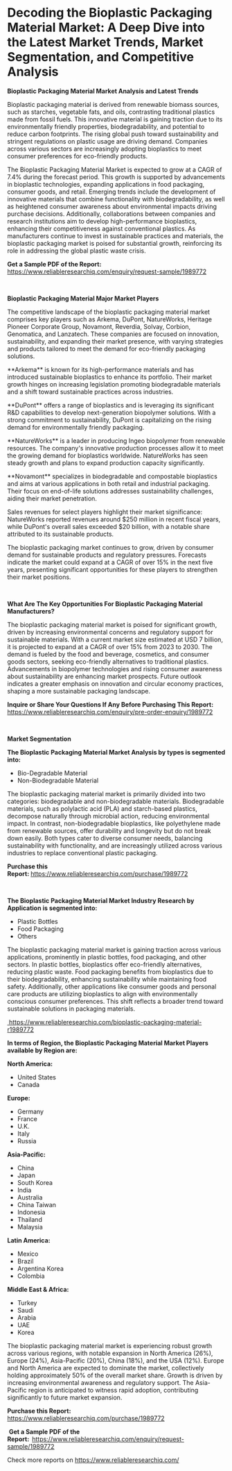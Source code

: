 <p><h1>Decoding the Bioplastic Packaging Material Market: A Deep Dive into the Latest Market Trends, Market Segmentation, and Competitive Analysis</h1></p><p><strong>Bioplastic Packaging Material Market Analysis and Latest Trends</strong></p>
<p><p>Bioplastic packaging material is derived from renewable biomass sources, such as starches, vegetable fats, and oils, contrasting traditional plastics made from fossil fuels. This innovative material is gaining traction due to its environmentally friendly properties, biodegradability, and potential to reduce carbon footprints. The rising global push toward sustainability and stringent regulations on plastic usage are driving demand. Companies across various sectors are increasingly adopting bioplastics to meet consumer preferences for eco-friendly products.</p><p>The Bioplastic Packaging Material Market is expected to grow at a CAGR of 7.4% during the forecast period. This growth is supported by advancements in bioplastic technologies, expanding applications in food packaging, consumer goods, and retail. Emerging trends include the development of innovative materials that combine functionality with biodegradability, as well as heightened consumer awareness about environmental impacts driving purchase decisions. Additionally, collaborations between companies and research institutions aim to develop high-performance bioplastics, enhancing their competitiveness against conventional plastics. As manufacturers continue to invest in sustainable practices and materials, the bioplastic packaging market is poised for substantial growth, reinforcing its role in addressing the global plastic waste crisis.</p></p>
<p><strong>Get a Sample PDF of the Report:&nbsp;</strong> <a href="https://www.reliableresearchiq.com/enquiry/request-sample/1989772?utm_campaign=1123&utm_medium=2&utm_source=Github&utm_content=ia&utm_term=04022025&utm_id=bioplastic-packaging-material">https://www.reliableresearchiq.com/enquiry/request-sample/1989772</a></p>
<p>&nbsp;</p>
<p><strong>Bioplastic Packaging Material Major Market Players</strong></p>
<p><p>The competitive landscape of the bioplastic packaging material market comprises key players such as Arkema, DuPont, NatureWorks, Heritage Pioneer Corporate Group, Novamont, Reverdia, Solvay, Corbion, Genomatica, and Lanzatech. These companies are focused on innovation, sustainability, and expanding their market presence, with varying strategies and products tailored to meet the demand for eco-friendly packaging solutions.</p><p>**Arkema** is known for its high-performance materials and has introduced sustainable bioplastics to enhance its portfolio. Their market growth hinges on increasing legislation promoting biodegradable materials and a shift toward sustainable practices across industries.</p><p>**DuPont** offers a range of bioplastics and is leveraging its significant R&D capabilities to develop next-generation biopolymer solutions. With a strong commitment to sustainability, DuPont is capitalizing on the rising demand for environmentally friendly packaging.</p><p>**NatureWorks** is a leader in producing Ingeo biopolymer from renewable resources. The company's innovative production processes allow it to meet the growing demand for bioplastics worldwide. NatureWorks has seen steady growth and plans to expand production capacity significantly.</p><p>**Novamont** specializes in biodegradable and compostable bioplastics and aims at various applications in both retail and industrial packaging. Their focus on end-of-life solutions addresses sustainability challenges, aiding their market penetration.</p><p>Sales revenues for select players highlight their market significance: NatureWorks reported revenues around $250 million in recent fiscal years, while DuPont's overall sales exceeded $20 billion, with a notable share attributed to its sustainable products.</p><p>The bioplastic packaging market continues to grow, driven by consumer demand for sustainable products and regulatory pressures. Forecasts indicate the market could expand at a CAGR of over 15% in the next five years, presenting significant opportunities for these players to strengthen their market positions.</p></p>
<p>&nbsp;</p>
<p><strong>What Are The Key Opportunities For Bioplastic Packaging Material Manufacturers?</strong></p>
<p><p>The bioplastic packaging material market is poised for significant growth, driven by increasing environmental concerns and regulatory support for sustainable materials. With a current market size estimated at USD 7 billion, it is projected to expand at a CAGR of over 15% from 2023 to 2030. The demand is fueled by the food and beverage, cosmetics, and consumer goods sectors, seeking eco-friendly alternatives to traditional plastics. Advancements in biopolymer technologies and rising consumer awareness about sustainability are enhancing market prospects. Future outlook indicates a greater emphasis on innovation and circular economy practices, shaping a more sustainable packaging landscape.</p></p>
<p><strong>Inquire or Share Your Questions If Any Before Purchasing This Report:</strong> <a href="https://www.reliableresearchiq.com/enquiry/pre-order-enquiry/1989772?utm_campaign=1123&utm_medium=2&utm_source=Github&utm_content=ia&utm_term=04022025&utm_id=bioplastic-packaging-material">https://www.reliableresearchiq.com/enquiry/pre-order-enquiry/1989772</a></p>
<p>&nbsp;</p>
<p><strong>Market Segmentation</strong></p>
<p><strong>The Bioplastic Packaging Material Market Analysis by types is segmented into:</strong></p>
<p><ul><li>Bio-Degradable Material</li><li>Non-Biodegradable Material</li></ul></p>
<p><p>The bioplastic packaging material market is primarily divided into two categories: biodegradable and non-biodegradable materials. Biodegradable materials, such as polylactic acid (PLA) and starch-based plastics, decompose naturally through microbial action, reducing environmental impact. In contrast, non-biodegradable bioplastics, like polyethylene made from renewable sources, offer durability and longevity but do not break down easily. Both types cater to diverse consumer needs, balancing sustainability with functionality, and are increasingly utilized across various industries to replace conventional plastic packaging.</p></p>
<p><strong>Purchase this Report:&nbsp;</strong><a href="https://www.reliableresearchiq.com/purchase/1989772?utm_campaign=1123&utm_medium=2&utm_source=Github&utm_content=ia&utm_term=04022025&utm_id=bioplastic-packaging-material">https://www.reliableresearchiq.com/purchase/1989772</a></p>
<p>&nbsp;</p>
<p><strong>The Bioplastic Packaging Material Market Industry Research by Application is segmented into:</strong></p>
<p><ul><li>Plastic Bottles</li><li>Food Packaging</li><li>Others</li></ul></p>
<p><p>The bioplastic packaging material market is gaining traction across various applications, prominently in plastic bottles, food packaging, and other sectors. In plastic bottles, bioplastics offer eco-friendly alternatives, reducing plastic waste. Food packaging benefits from bioplastics due to their biodegradability, enhancing sustainability while maintaining food safety. Additionally, other applications like consumer goods and personal care products are utilizing bioplastics to align with environmentally conscious consumer preferences. This shift reflects a broader trend toward sustainable solutions in packaging materials.</p></p>
<p><a href="https://www.reliableresearchiq.com/bioplastic-packaging-material-r1989772?utm_campaign=1123&utm_medium=2&utm_source=Github&utm_content=ia&utm_term=04022025&utm_id=bioplastic-packaging-material">&nbsp;https://www.reliableresearchiq.com/bioplastic-packaging-material-r1989772</a></p>
<p><strong>In terms of Region, the Bioplastic Packaging Material Market Players available by Region are:</strong></p>
<p>
    <p> <strong> North America: </strong>
        <ul>
            <li>United States</li>
            <li>Canada</li>
        </ul>
        </p> 
    <p> <strong> Europe: </strong>
        <ul>
            <li>Germany</li>
            <li>France</li>
            <li>U.K.</li>
            <li>Italy</li>
            <li>Russia</li>
        </ul>
        </p> 
    <p> <strong> Asia-Pacific: </strong>
        <ul>
            <li>China</li>
            <li>Japan</li>
            <li>South Korea</li>
            <li>India</li>
            <li>Australia</li>
            <li>China Taiwan</li>
            <li>Indonesia</li>
            <li>Thailand</li>
            <li>Malaysia</li>
        </ul>
        </p> 
    <p> <strong> Latin America: </strong>
        <ul>
            <li>Mexico</li>
            <li>Brazil</li>
            <li>Argentina Korea</li>
            <li>Colombia</li>
        </ul>
        </p> 
    <p> <strong> Middle East & Africa: </strong>
        <ul>
            <li>Turkey</li>
            <li>Saudi</li>
            <li>Arabia</li>
            <li>UAE</li>
            <li>Korea</li>
        </ul>
    </p>
    </p>
<p><p>The bioplastic packaging material market is experiencing robust growth across various regions, with notable expansion in North America (26%), Europe (24%), Asia-Pacific (20%), China (18%), and the USA (12%). Europe and North America are expected to dominate the market, collectively holding approximately 50% of the overall market share. Growth is driven by increasing environmental awareness and regulatory support. The Asia-Pacific region is anticipated to witness rapid adoption, contributing significantly to future market expansion.</p></p>
<p><strong>Purchase this Report: </strong><a href="https://www.reliableresearchiq.com/purchase/1989772?utm_campaign=1123&utm_medium=2&utm_source=Github&utm_content=ia&utm_term=04022025&utm_id=bioplastic-packaging-material">https://www.reliableresearchiq.com/purchase/1989772</a></p>
<p>&nbsp;<strong>Get a Sample PDF of the Report:&nbsp;&nbsp;</strong><a href="https://www.reliableresearchiq.com/enquiry/request-sample/1989772?utm_campaign=1123&utm_medium=2&utm_source=Github&utm_content=ia&utm_term=04022025&utm_id=bioplastic-packaging-material">https://www.reliableresearchiq.com/enquiry/request-sample/1989772</a></p>
<p><strong></strong></p>
<p>Check more reports on <a href="https://www.reliableresearchiq.com/?utm_campaign=1123&utm_medium=2&utm_source=Github&utm_content=ia&utm_term=04022025&utm_id=bioplastic-packaging-material">https://www.reliableresearchiq.com/</a></p>